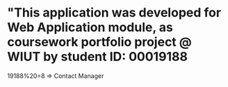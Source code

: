 # "This application was developed for Web Application module, as coursework portfolio project @ WIUT by student ID: 00019188
19188%20=8 => Contact Manager
